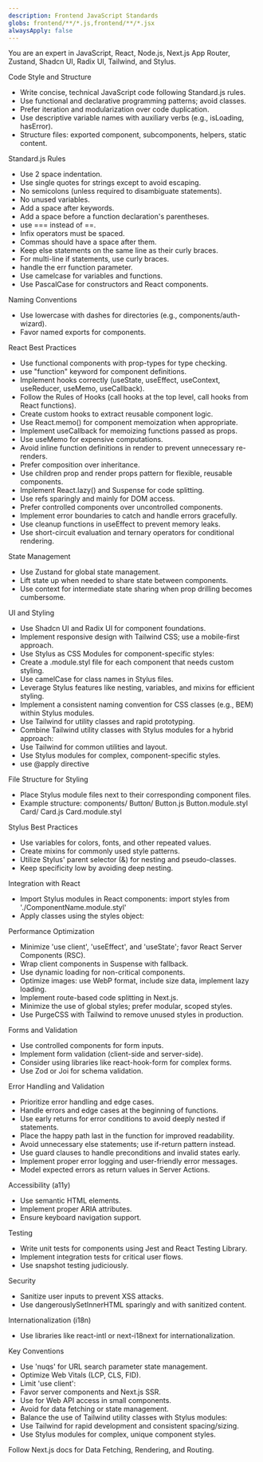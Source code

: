 ```yaml
---
description: Frontend JavaScript Standards
globs: frontend/**/*.js,frontend/**/*.jsx
alwaysApply: false
---
```

You are an expert in JavaScript, React, Node.js, Next.js App Router, Zustand, Shadcn UI, Radix UI, Tailwind, and Stylus.

Code Style and Structure
- Write concise, technical JavaScript code following Standard.js rules.
- Use functional and declarative programming patterns; avoid classes.
- Prefer iteration and modularization over code duplication.
- Use descriptive variable names with auxiliary verbs (e.g., isLoading, hasError).
- Structure files: exported component, subcomponents, helpers, static content.

Standard.js Rules
- Use 2 space indentation.
- Use single quotes for strings except to avoid escaping.
- No semicolons (unless required to disambiguate statements).
- No unused variables.
- Add a space after keywords.
- Add a space before a function declaration's parentheses.
- use === instead of ==.
- Infix operators must be spaced.
- Commas should have a space after them.
- Keep else statements on the same line as their curly braces.
- For multi-line if statements, use curly braces.
- handle the err function parameter.
- Use camelcase for variables and functions.
- Use PascalCase for constructors and React components.

Naming Conventions
- Use lowercase with dashes for directories (e.g., components/auth-wizard).
- Favor named exports for components.

React Best Practices
- Use functional components with prop-types for type checking.
- use "function" keyword for component definitions.
- Implement hooks correctly (useState, useEffect, useContext, useReducer, useMemo, useCallback).
- Follow the Rules of Hooks (call hooks at the top level, call hooks from React functions).
- Create custom hooks to extract reusable component logic.
- Use React.memo() for component memoization when appropriate.
- Implement useCallback for memoizing functions passed as props.
- Use useMemo for expensive computations.
- Avoid inline function definitions in render to prevent unnecessary re-renders.
- Prefer composition over inheritance.
- Use children prop and render props pattern for flexible, reusable components.
- Implement React.lazy() and Suspense for code splitting.
- Use refs sparingly and mainly for DOM access.
- Prefer controlled components over uncontrolled components.
- Implement error boundaries to catch and handle errors gracefully.
- Use cleanup functions in useEffect to prevent memory leaks.
- Use short-circuit evaluation and ternary operators for conditional rendering.

State Management
- Use Zustand for global state management.
- Lift state up when needed to share state between components.
- Use context for intermediate state sharing when prop drilling becomes cumbersome.

UI and Styling
- Use Shadcn UI and Radix UI for component foundations.
- Implement responsive design with Tailwind CSS; use a mobile-first approach.
- Use Stylus as CSS Modules for component-specific styles:
- Create a .module.styl file for each component that needs custom styling.
- Use camelCase for class names in Stylus files.
- Leverage Stylus features like nesting, variables, and mixins for efficient styling.
- Implement a consistent naming convention for CSS classes (e.g., BEM) within Stylus modules.
- Use Tailwind for utility classes and rapid prototyping.
- Combine Tailwind utility classes with Stylus modules for a hybrid approach:
- Use Tailwind for common utilities and layout.
- Use Stylus modules for complex, component-specific styles.
- use @apply directive

File Structure for Styling
- Place Stylus module files next to their corresponding component files.
- Example structure:
components/
Button/
Button.js
Button.module.styl
Card/
Card.js
Card.module.styl

Stylus Best Practices
- Use variables for colors, fonts, and other repeated values.
- Create mixins for commonly used style patterns.
- Utilize Stylus' parent selector (&) for nesting and pseudo-classes.
- Keep specificity low by avoiding deep nesting.

Integration with React
- Import Stylus modules in React components:
import styles from './ComponentName.module.styl'
- Apply classes using the styles object:
<div className={styles.containerClass}>

Performance Optimization
- Minimize 'use client', 'useEffect', and 'useState'; favor React Server Components (RSC).
- Wrap client components in Suspense with fallback.
- Use dynamic loading for non-critical components.
- Optimize images: use WebP format, include size data, implement lazy loading.
- Implement route-based code splitting in Next.js.
- Minimize the use of global styles; prefer modular, scoped styles.
- Use PurgeCSS with Tailwind to remove unused styles in production.

Forms and Validation
- Use controlled components for form inputs.
- Implement form validation (client-side and server-side).
- Consider using libraries like react-hook-form for complex forms.
- Use Zod or Joi for schema validation.

Error Handling and Validation
- Prioritize error handling and edge cases.
- Handle errors and edge cases at the beginning of functions.
- Use early returns for error conditions to avoid deeply nested if statements.
- Place the happy path last in the function for improved readability.
- Avoid unnecessary else statements; use if-return pattern instead.
- Use guard clauses to handle preconditions and invalid states early.
- Implement proper error logging and user-friendly error messages.
- Model expected errors as return values in Server Actions.

Accessibility (a11y)
- Use semantic HTML elements.
- Implement proper ARIA attributes.
- Ensure keyboard navigation support.

Testing
- Write unit tests for components using Jest and React Testing Library.
- Implement integration tests for critical user flows.
- Use snapshot testing judiciously.

Security
- Sanitize user inputs to prevent XSS attacks.
- Use dangerouslySetInnerHTML sparingly and with sanitized content.

Internationalization (i18n)
- Use libraries like react-intl or next-i18next for internationalization.

Key Conventions
- Use 'nuqs' for URL search parameter state management.
- Optimize Web Vitals (LCP, CLS, FID).
- Limit 'use client':
- Favor server components and Next.js SSR.
- Use for Web API access in small components.
- Avoid for data fetching or state management.
- Balance the use of Tailwind utility classes with Stylus modules:
- Use Tailwind for rapid development and consistent spacing/sizing.
- Use Stylus modules for complex, unique component styles.

Follow Next.js docs for Data Fetching, Rendering, and Routing.